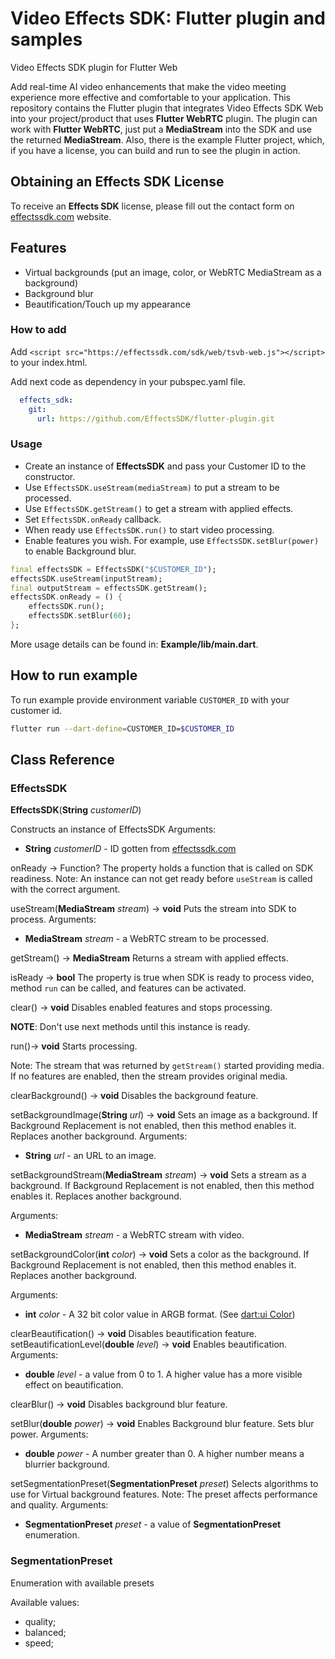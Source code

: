 


# Video Effects SDK: Flutter plugin and samples

Video Effects SDK plugin for Flutter Web

Add real-time AI video enhancements that make the video meeting experience more effective and comfortable to your application.
This repository contains the Flutter plugin that integrates Video Effects SDK Web into your project/product that uses **Flutter WebRTC** plugin.
The plugin can work with **Flutter WebRTC**, just put a **MediaStream** into the SDK and use the returned **MediaStream**.
Also, there is the example Flutter project, which, if you have a license, you can build and run to see the plugin in action.

## Obtaining an Effects SDK License

To receive an **Effects SDK** license, please fill out the contact form on [effectssdk.com](https://effectssdk.com/contacts) website.

## Features

- Virtual backgrounds (put an image, color, or WebRTC MediaStream as a background)
- Background blur
- Beautification/Touch up my appearance

### How to add

Add `<script src="https://effectssdk.com/sdk/web/tsvb-web.js"></script>` to your index.html.

Add next code as dependency in your pubspec.yaml file.
```yaml
  effects_sdk:
    git:
      url: https://github.com/EffectsSDK/flutter-plugin.git
```

### Usage

- Create an instance of **EffectsSDK** and pass your Customer ID to the constructor.
- Use `EffectsSDK.useStream(mediaStream)` to put a stream to be processed.
- Use `EffectsSDK.getStream()` to get a stream with applied effects.
- Set `EffectsSDK.onReady` callback.
- When ready use `EffectsSDK.run()` to start video processing.
- Enable features you wish. For example, use `EffectsSDK.setBlur(power)` to enable Background blur.

```dart
final effectsSDK = EffectsSDK("$CUSTOMER_ID");
effectsSDK.useStream(inputStream);
final outputStream = effectsSDK.getStream();
effectsSDK.onReady = () {
    effectsSDK.run();
    effectsSDK.setBlur(60);
};
```

More usage details can be found in: **Example/lib/main.dart**.

## How to run example

To run example provide environment variable `CUSTOMER_ID` with your customer id.
```sh
flutter run --dart-define=CUSTOMER_ID=$CUSTOMER_ID
```

## Class Reference

### EffectsSDK

**EffectsSDK**(**String** *customerID*)

Constructs an instance of EffectsSDK
Arguments:
- **String** *customerID* - ID gotten from [effectssdk.com](https://effectssdk.com/contacts)

onReady -\> Function?
The property holds a function that is called on SDK readiness.
Note: An instance can not get ready before `useStream` is called with the correct argument.

useStream(**MediaStream** *stream*) -\> **void**
Puts the stream into SDK to process.
Arguments:
- **MediaStream** *stream* - a WebRTC stream to be processed.

getStream() -\> **MediaStream**
Returns a stream with applied effects.

isReady -\> **bool**
The property is true when SDK is ready to process video, method `run` can be called, and features can be activated.

clear() -\> **void**
Disables enabled features and stops processing.

**NOTE**: Don't use next methods until this instance is ready.

run()-\> **void**
Starts processing.

Note: The stream that was returned by `getStream()` started providing media.
If no features are enabled, then the stream provides original media.

clearBackground() -\> **void**
Disables the background feature.

setBackgroundImage(**String** *url*) -\> **void**
Sets an image as a background. If Background Replacement is not enabled, then this method enables it.
Replaces another background.
Arguments:
- **String** *url* - an URL to an image.

setBackgroundStream(**MediaStream** *stream*) -\> **void**
Sets a stream as a background. If Background Replacement is not enabled, then this method enables it.
Replaces another background.

Arguments:
- **MediaStream** *stream* - a WebRTC stream with video.

setBackgroundColor(**int** *color*) -\> **void**
Sets a color as the background. If Background Replacement is not enabled, then this method enables it.
Replaces another background.

Arguments:
- **int** *color* - A 32 bit color value in ARGB format. (See [dart:ui Color](https://api.flutter.dev/flutter/dart-ui/Color/value.html))

clearBeautification() -\> **void**
Disables beautification feature.
setBeautificationLevel(**double** *level*) -\> **void**
Enables beautification.
Arguments:
- **double** *level* - a value from 0 to 1. A higher value has a more visible effect on beautification.

clearBlur() -\> **void**
Disables background blur feature.

setBlur(**double** *power*) -\> **void**
Enables Background blur feature. Sets blur power.
Arguments:
- **double** *power* - A number greater than 0. A higher number means a blurrier background.

setSegmentationPreset(**SegmentationPreset** *preset*)
Selects algorithms to use for Virtual background features.
Note: The preset affects performance and quality.
Arguments:
- **SegmentationPreset** *preset* - a value of **SegmentationPreset** enumeration.

### SegmentationPreset
Enumeration with available presets

Available values:
* quality;
* balanced;
* speed;
